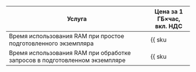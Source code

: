 | Услуга | Цена за 1 ГБ×час, <br>вкл. НДС |
| ---- | ---- |
| Время использования RAM при простое подготовленного экземпляра | {{ sku|KZT|serverless.containers.compute.provision_enabled.memory|string }} |
| Время использования RAM при обработке запросов в подготовленном экземпляре | {{ sku|KZT|serverless.containers.compute.provisioned_request.memory|string }} |
